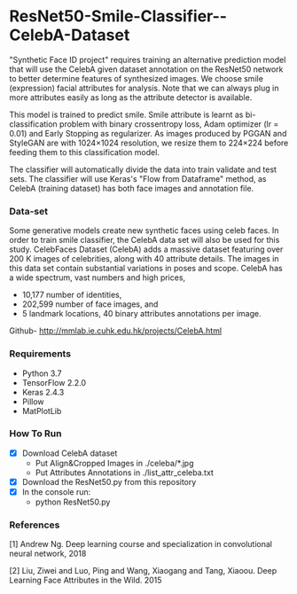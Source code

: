 # ResNet50-Smile-Classifier--CelebA-Dataset

"Synthetic Face ID project" requires training an alternative prediction model that will use the CelebA given
dataset annotation on the ResNet50 network to better determine features of synthesized images. We choose smile (expression) facial attributes for analysis. Note that we can always plug in more attributes easily as long as the attribute detector is available.

This model is trained to predict smile. Smile attribute is learnt as bi-classification problem with binary crossentropy loss, Adam optimizer (lr = 0.01) and Early Stopping as regularizer. As images produced by PGGAN and StyleGAN are with 1024×1024 resolution, we resize them to 224×224 before feeding them to this classification model.

The classifier will automatically divide the data into train validate and test sets. The classifier will use Keras's "Flow from Dataframe" method, as CelebA (training dataset) has both face images and annotation file.  

### Data-set
Some generative models create new synthetic faces using celeb faces. In order to train smile classifier, the CelebA data set will also be used for this study. CelebFaces Dataset (CelebA) adds a massive dataset featuring over 200 K images of celebrities, along with 40 attribute details. The images in this data set contain substantial variations in poses and scope. CelebA has a wide spectrum, vast numbers and high prices,
* 10,177 number of identities,
* 202,599 number of face images, and
* 5 landmark locations, 40 binary attributes annotations per image.


Github- http://mmlab.ie.cuhk.edu.hk/projects/CelebA.html

### Requirements 
* Python 3.7
* TensorFlow 2.2.0
* Keras 2.4.3
* Pillow
* MatPlotLib


### How To Run
- [x] Download CelebA dataset
     * Put Align&Cropped Images in ./celeba/*.jpg
     * Put Attributes Annotations in ./list_attr_celeba.txt
- [x] Download the ResNet50.py from this repository
- [x] In the console run:
     * python ResNet50.py
### References
[1] Andrew Ng. Deep learning course and specialization in convolutional neural network, 2018

[2] Liu, Ziwei and Luo, Ping and Wang, Xiaogang and Tang, Xiaoou. Deep Learning Face Attributes in the Wild. 2015
